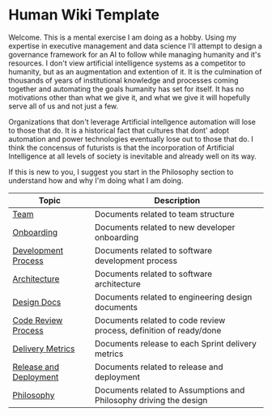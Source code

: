 # Human Wiki Template

Welcome.  This is a mental exercise I am doing as a hobby.  Using my expertise in executive management and data science I'll attempt to design a governance framework for an AI to follow while managing humanity and it's resources.  I don't view artificial intelligence systems as a competitor to humanity, but as an augmentation and extention of it.  It is the culmination of thousands of years of institutional knowledge and processes coming together and automating the goals humanity has set for itself.  It has no motivations other than what we give it, and what we give it will hopefully serve all of us and not just a few.  

Organizations that don't leverage Artificial intellgence automation will lose to those that do.  It is a historical fact that cultures that dont' adopt automation and power technologies eventually lose out to those that do.  I think the concensus of futurists is that the incorporation of Artificial Intelligence at all levels of society is inevitable and already well on its way.

If this is new to you, I suggest you start in the Philosophy section to understand how and why I'm doing what I am doing.


| Topic                                                 | Description                                                  |
| ----------------------------------------------------- | ------------------------------------------------------------ |
| [Team](./01-team)                                     | Documents related to team structure                          |
| [Onboarding](./02-onboarding)                         | Documents related to new developer onboarding                |
| [Development Process](./03-development-process)       | Documents related to software development process            |
| [Architecture](./04-architecture)                     | Documents related to software architecture                   |
| [Design Docs](./05-design-docs)                       | Documents related to engineering design documents            |
| [Code Review Process](./06-code-review-process)       | Documents related to code review process, definition of ready/done |
| [Delivery Metrics](./07-delivery-metrics)             | Documents release to each Sprint delivery metrics            |
| [Release and Deployment](./08-release-and-deployment) | Documents related to release and deployment                  |
| [Philosophy](./09-Philosophy) | Documents related to Assumptions and Philosophy driving the design                  |

